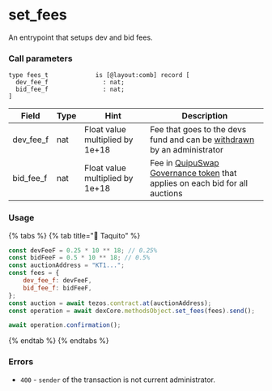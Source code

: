 # set\_fees

An entrypoint that setups dev and bid fees.

### Call parameters

```pascaligo
type fees_t             is [@layout:comb] record [
  dev_fee_f               : nat;
  bid_fee_f               : nat;
]
```

| Field       | Type | Hint                            | Description                                                                                                                                     |
| ----------- | ---- | ------------------------------- | ----------------------------------------------------------------------------------------------------------------------------------------------- |
| dev\_fee\_f | nat  | Float value multiplied by 1e+18 | Fee that goes to the devs fund and can be [withdrawn](withdraw\_dev\_fee.md) by an administrator                                                |
| bid\_fee\_f | nat  | Float value multiplied by 1e+18 | Fee in [QuipuSwap Governance token](https://tzkt.io/KT193D4vozYnhGJQVtw7CoxxqphqUEEwK6Vb/operations/) that applies on each bid for all auctions |

### Usage

{% tabs %}
{% tab title="🌮 Taquito" %}
```javascript
const devFeeF = 0.25 * 10 ** 18; // 0.25%
const bidFeeF = 0.5 * 10 ** 18; // 0.5%
const auctionAddress = "KT1...";
const fees = {
    dev_fee_f: devFeeF,
    bid_fee_f: bidFeeF,
};
const auction = await tezos.contract.at(auctionAddress);
const operation = await dexCore.methodsObject.set_fees(fees).send();

await operation.confirmation();
```
{% endtab %}
{% endtabs %}

### Errors

* `400` - `sender` of the transaction is not current administrator.
